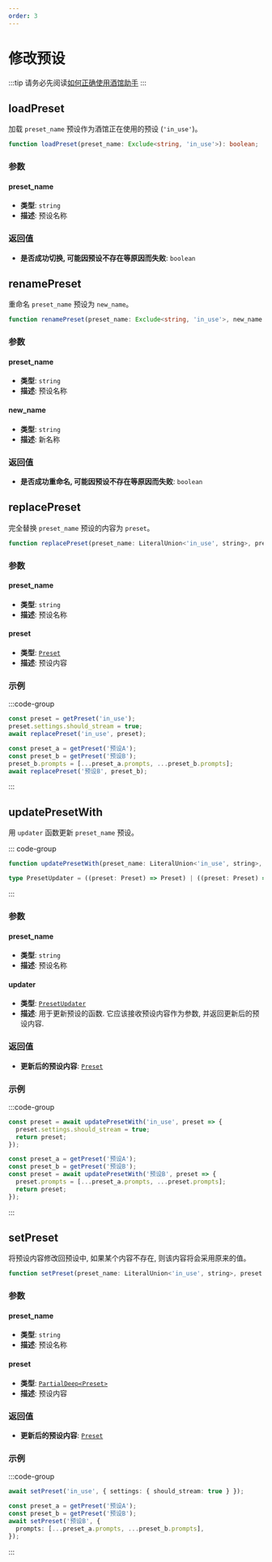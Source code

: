 ```yaml
---
order: 3
---
```


# 修改预设

:::tip
请务必先阅读[如何正确使用酒馆助手](/guide/基本用法/如何正确使用酒馆助手.md)
:::

<CustomTOC />

## loadPreset

加载 `preset_name` 预设作为酒馆正在使用的预设 (`'in_use'`)。

```typescript
function loadPreset(preset_name: Exclude<string, 'in_use'>): boolean;
```

### 参数

#### preset_name

- **类型**: `string`
- **描述**: 预设名称

### 返回值

- **是否成功切换, 可能因预设不存在等原因而失败**: `boolean`

## renamePreset

重命名 `preset_name` 预设为 `new_name`。

```typescript
function renamePreset(preset_name: Exclude<string, 'in_use'>, new_name: string): Promise<boolean>;
```

### 参数

#### preset_name

- **类型**: `string`
- **描述**: 预设名称

#### new_name

- **类型**: `string`
- **描述**: 新名称

### 返回值

- **是否成功重命名, 可能因预设不存在等原因而失败**: `boolean`

## replacePreset

完全替换 `preset_name` 预设的内容为 `preset`。

```typescript
function replacePreset(preset_name: LiteralUnion<'in_use', string>, preset: Preset): Promise<void>;
```

### 参数

#### preset_name

- **类型**: `string`
- **描述**: 预设名称

#### preset

- **类型**: [`Preset`](./创建预设.md#createpreset)
- **描述**: 预设内容

### 示例

:::code-group

```typescript [为酒馆正在使用的预设开启流式传输]
const preset = getPreset('in_use');
preset.settings.should_stream = true;
await replacePreset('in_use', preset);
```

```typescript [将 '预设A' 的条目按顺序复制到 '预设B' 开头]
const preset_a = getPreset('预设A');
const preset_b = getPreset('预设B');
preset_b.prompts = [...preset_a.prompts, ...preset_b.prompts];
await replacePreset('预设B', preset_b);
```

:::

## updatePresetWith

用 `updater` 函数更新 `preset_name` 预设。

::: code-group

```typescript [updatePresetWith]
function updatePresetWith(preset_name: LiteralUnion<'in_use', string>, updater: PresetUpdater): Promise<Preset>;
```

```typescript [PresetUpdater]
type PresetUpdater = ((preset: Preset) => Preset) | ((preset: Preset) => Promise<Preset>);
```

:::

### 参数

#### preset_name

- **类型**: `string`
- **描述**: 预设名称

#### updater

- **类型**: [`PresetUpdater`](./修改预设.md#updatepresetwith)
- **描述**: 用于更新预设的函数. 它应该接收预设内容作为参数, 并返回更新后的预设内容.

### 返回值

- **更新后的预设内容**: [`Preset`](./创建预设.md#createpreset)

### 示例

:::code-group

```typescript [为酒馆正在使用的预设开启流式传输]
const preset = await updatePresetWith('in_use', preset => {
  preset.settings.should_stream = true;
  return preset;
});
```

```typescript [将 '预设A' 的条目按顺序复制到 '预设B' 开头]
const preset_a = getPreset('预设A');
const preset_b = getPreset('预设B');
const preset = await updatePresetWith('预设B', preset => {
  preset.prompts = [...preset_a.prompts, ...preset.prompts];
  return preset;
});
```

:::

## setPreset

将预设内容修改回预设中, 如果某个内容不存在, 则该内容将会采用原来的值。

```typescript
function setPreset(preset_name: LiteralUnion<'in_use', string>, preset: PartialDeep<Preset>): Promise<Preset>;
```

### 参数

#### preset_name

- **类型**: `string`
- **描述**: 预设名称

#### preset

- **类型**: [`PartialDeep<Preset>`](./创建预设.md#createpreset)
- **描述**: 预设内容

### 返回值

- **更新后的预设内容**: [`Preset`](./创建预设.md#createpreset)

### 示例

:::code-group

```typescript [为酒馆正在使用的预设开启流式传输]
await setPreset('in_use', { settings: { should_stream: true } });   
```

```typescript [将 '预设A' 的条目按顺序复制到 '预设B' 开头]
const preset_a = getPreset('预设A');
const preset_b = getPreset('预设B');
await setPreset('预设B', {
  prompts: [...preset_a.prompts, ...preset_b.prompts],
});
```

:::

